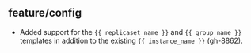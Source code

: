 ## feature/config

* Added support for the `{{ replicaset_name }}` and `{{ group_name }}`
  templates in addition to the existing `{{ instance_name }}` (gh-8862).
